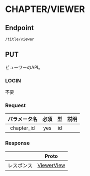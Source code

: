 # CHAPTER/VIEWER #

## Endpoint ##

```
/title/viewer
```

## PUT ##

ビューワーのAPI。

### LOGIN ###

不要

### Request ###

|   パラメータ名    |    必須     |  型   | 説明 |
|:-----------:|:---------:|:----:|:---|
| chapter_id  |    yes    |  id  |    |

### Response ###

|       |                   Proto                   |
|:-----:|:-----------------------------------------:|
| レスポンス | [ViewerView](../../View/ViewerView.proto) |
